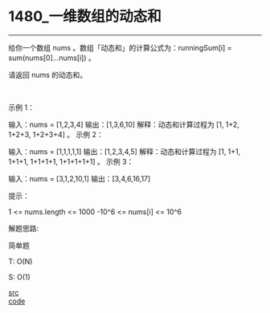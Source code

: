 # 1480_一维数组的动态和

---

给你一个数组 nums 。数组「动态和」的计算公式为：runningSum[i] = sum(nums[0]…nums[i]) 。

请返回 nums 的动态和。

 

示例 1：

输入：nums = [1,2,3,4]
输出：[1,3,6,10]
解释：动态和计算过程为 [1, 1+2, 1+2+3, 1+2+3+4] 。
示例 2：

输入：nums = [1,1,1,1,1]
输出：[1,2,3,4,5]
解释：动态和计算过程为 [1, 1+1, 1+1+1, 1+1+1+1, 1+1+1+1+1] 。
示例 3：

输入：nums = [3,1,2,10,1]
输出：[3,4,6,16,17]
 

提示：

1 <= nums.length <= 1000
-10^6 <= nums[i] <= 10^6


解题思路:

简单题

T: O(N)

S: O(1)

[src](https://leetcode-cn.com/problems/running-sum-of-1d-array/) <br>
[code](code/1480.c) <br>
